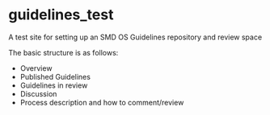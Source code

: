 # guidelines_test
A test site for setting up an SMD OS Guidelines repository and review space

The basic structure is as follows:
- Overview
- Published Guidelines 
- Guidelines in review
- Discussion
- Process description and how to comment/review

